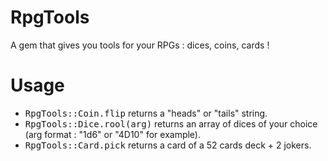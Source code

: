RpgTools
=======

A gem that gives you tools for your RPGs : dices, coins, cards !

# Usage

* <tt>RpgTools::Coin.flip</tt> returns a "heads" or "tails" string.
* <tt>RpgTools::Dice.rool(arg)</tt> returns an array of dices of your choice (arg format : "1d6" or "4D10" for example).
* <tt>RpgTools::Card.pick</tt> returns a card of a 52 cards deck + 2 jokers.
